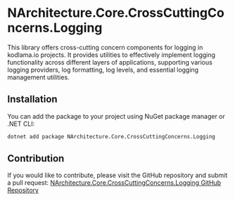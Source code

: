 # NArchitecture.Core.CrossCuttingConcerns.Logging

This library offers cross-cutting concern components for logging in kodlama.io projects. It provides utilities to effectively implement logging functionality across different layers of applications, supporting various logging providers, log formatting, log levels, and essential logging management utilities.

## Installation

You can add the package to your project using NuGet package manager or .NET CLI:

```bash
dotnet add package NArchitecture.Core.CrossCuttingConcerns.Logging
```

## Contribution

If you would like to contribute, please visit the GitHub repository and submit a pull request: [NArchitecture.Core.CrossCuttingConcerns.Logging GitHub Repository](https://github.com/kodlamaio-projects/nArchitecture.Core)
